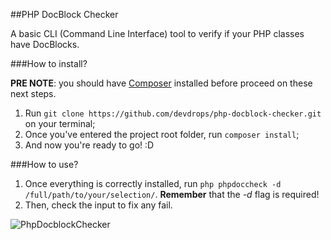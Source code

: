 ##PHP DocBlock Checker

A basic CLI (Command Line Interface) tool to verify if your PHP classes have DocBlocks.

###How to install?

**PRE NOTE**: you should have [Composer](https://getcomposer.org/) installed before proceed on these next steps.

1. Run `git clone https://github.com/devdrops/php-docblock-checker.git` on your terminal;
2. Once you've entered the project root folder, run `composer install`;
3. And now you're ready to go! :D

###How to use?

1. Once everything is correctly installed, run `php phpdoccheck -d /full/path/to/your/selection/`. **Remember** that the *-d* flag is required!
2. Then, check the input to fix any fail.

![PhpDocblockChecker](https://40.media.tumblr.com/568010530bd0c9fcd18007fcc5c77eca/tumblr_ni8w2kA12d1qjtycto1_1280.png)

